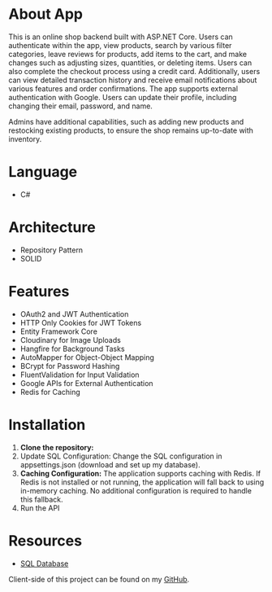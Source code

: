 # About App

This is an online shop backend built with ASP.NET Core. Users can authenticate within the app, view products, search by various filter categories, leave reviews for products, add items to the cart, and make changes such as adjusting sizes, quantities, or deleting items. Users can also complete the checkout process using a credit card. Additionally, users can view detailed transaction history and receive email notifications about various features and order confirmations. The app supports external authentication with Google. Users can update their profile, including changing their email, password, and name.

Admins have additional capabilities, such as adding new products and restocking existing products, to ensure the shop remains up-to-date with inventory.

# Language
- C#

# Architecture
- Repository Pattern 
- SOLID

# Features
- OAuth2 and JWT Authentication
- HTTP Only Cookies for JWT Tokens
- Entity Framework Core
- Cloudinary for Image Uploads
- Hangfire for Background Tasks
- AutoMapper for Object-Object Mapping
- BCrypt for Password Hashing
- FluentValidation for Input Validation
- Google APIs for External Authentication
- Redis for Caching

# Installation
1. **Clone the repository:**
2. Update SQL Configuration:
Change the SQL configuration in appsettings.json (download and set up my database).
3. **Caching Configuration:**
The application supports caching with Redis. If Redis is not installed or not running, the application will fall back to using in-memory caching. No additional configuration is required to handle this fallback.
4. Run the API

# Resources
- [SQL Database](https://drive.google.com/uc?export=download&id=16y2Xs0gOq5cWaVY440sDV5HZHhVP0OFG)



Client-side of this project can be found on my [GitHub](https://github.com/Gvaroo/Online-Clothes-Shop-Frontend).
